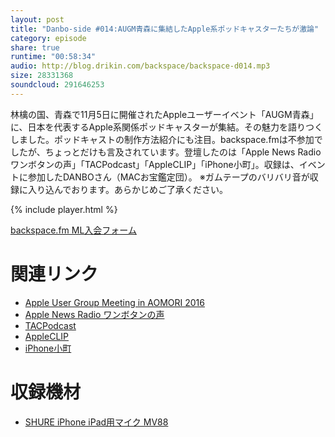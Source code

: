 ```yaml
---
layout: post
title: "Danbo-side #014:AUGM青森に集結したApple系ポッドキャスターたちが激論"
category: episode
share: true
runtime: "00:58:34"
audio: http://blog.drikin.com/backspace/backspace-d014.mp3
size: 28331368
soundcloud: 291646253
---
```


林檎の国、青森で11月5日に開催されたAppleユーザーイベント「AUGM青森」に、日本を代表するApple系関係ポッドキャスターが集結。その魅力を語りつくしました。ポッドキャストの制作方法紹介にも注目。backspace.fmは不参加でしたが、ちょっとだけも言及されています。登壇したのは「Apple News Radio ワンボタンの声」「TACPodcast」「AppleCLIP」「iPhone小町」。収録は、イベントに参加したDANBOさん（MACお宝鑑定団）。
※ガムテープのバリバリ音が収録に入り込んでおります。あらかじめご了承ください。

{% include player.html %}

[backspace.fm ML入会フォーム](http://backspace.us11.list-manage.com/subscribe?u=09c933bd3997c1d16dbed156a&id=84b6529b91)

# 関連リンク

* [Apple User Group Meeting in AOMORI 2016](https://augasite.wordpress.com/)
* [Apple News Radio ワンボタンの声](http://radio.voiceofonebutton.net/)
* [TACPodcast](http://tacbackstagestory.blogspot.jp/)
* [AppleCLIP](https://www.otsuka-shokai.co.jp/products/appleclip/)
* [iPhone小町](http://iphone.voiceofonebutton.net/)

# 収録機材

* [SHURE iPhone iPad用マイク MV88](http://amzn.to/1UpQQIG)
